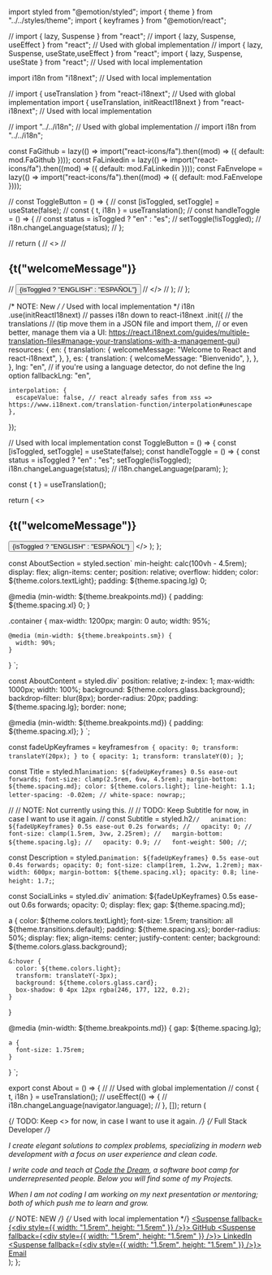 import styled from "@emotion/styled";
import { theme } from "../../styles/theme";
import { keyframes } from "@emotion/react";

// import { lazy, Suspense } from "react";
// import { lazy, Suspense, useEffect } from "react"; // Used with global implementation
// import { lazy, Suspense, useState,useEffect } from "react";
import { lazy, Suspense, useState } from "react"; // Used with local implementation

import i18n from "i18next"; // Used with local implementation

// import { useTranslation } from "react-i18next"; // Used with global implementation
import { useTranslation, initReactI18next } from "react-i18next"; // Used with local implementation

// import "../../i18n"; // Used with global implementation
// import i18n from "../../i18n";

const FaGithub = lazy(() => import("react-icons/fa").then((mod) => ({ default: mod.FaGithub })));
const FaLinkedin = lazy(() => import("react-icons/fa").then((mod) => ({ default: mod.FaLinkedin })));
const FaEnvelope = lazy(() => import("react-icons/fa").then((mod) => ({ default: mod.FaEnvelope })));

// const ToggleButton = () => {
//   const [isToggled, setToggle] = useState(false);
//   const { t, i18n } = useTranslation();
//   const handleToggle = () => {
//     const status = isToggled ? "en" : "es";
//     setToggle(!isToggled);
//     i18n.changeLanguage(status);
//   };

//   return (
//     <>
//       <h2>{t("welcomeMessage")}</h2>
//       <button onClick={handleToggle}>{isToggled ? "ENGLISH" : "ESPAÑOL"}</button>
//     </>
//   );
// };

/* NOTE: New */
/* Used with local implementation */
i18n
  .use(initReactI18next) // passes i18n down to react-i18next
  .init({
    // the translations
    // (tip move them in a JSON file and import them,
    // or even better, manage them via a UI: https://react.i18next.com/guides/multiple-translation-files#manage-your-translations-with-a-management-gui)
    resources: {
      en: {
        translation: {
          welcomeMessage: "Welcome to React and react-i18next",
        },
      },
      es: {
        translation: {
          welcomeMessage: "Bienvenido",
        },
      },
    },
    lng: "en", // if you're using a language detector, do not define the lng option
    fallbackLng: "en",

    interpolation: {
      escapeValue: false, // react already safes from xss => https://www.i18next.com/translation-function/interpolation#unescape
    },
  });

// Used with local implementation
const ToggleButton = () => {
  const [isToggled, setToggle] = useState(false);
  const handleToggle = () => {
    const status = isToggled ? "en" : "es";
    setToggle(!isToggled);
    i18n.changeLanguage(status);
    // i18n.changeLanguage(param);
  };

  const { t } = useTranslation();

  return (
    <>
      <h2>{t("welcomeMessage")}</h2>
      <button onClick={handleToggle}>{isToggled ? "ENGLISH" : "ESPAÑOL"}</button>
    </>
  );
};

const AboutSection = styled.section`
  min-height: calc(100vh - 4.5rem);
  display: flex;
  align-items: center;
  position: relative;
  overflow: hidden;
  color: ${theme.colors.textLight};
  padding: ${theme.spacing.lg} 0;

  @media (min-width: ${theme.breakpoints.md}) {
    padding: ${theme.spacing.xl} 0;
  }

  .container {
    max-width: 1200px;
    margin: 0 auto;
    width: 95%;

    @media (min-width: ${theme.breakpoints.sm}) {
      width: 90%;
    }
  }
`;

const AboutContent = styled.div`
  position: relative;
  z-index: 1;
  max-width: 1000px;
  width: 100%;
  background: ${theme.colors.glass.background};
  backdrop-filter: blur(8px);
  border-radius: 20px;
  padding: ${theme.spacing.lg};
  border: none;

  @media (min-width: ${theme.breakpoints.md}) {
    padding: ${theme.spacing.xl};
  }
`;

const fadeUpKeyframes = keyframes`
  from {
    opacity: 0;
    transform: translateY(20px);
  }
  to {
    opacity: 1;
    transform: translateY(0);
  }
`;

const Title = styled.h1`
  animation: ${fadeUpKeyframes} 0.5s ease-out forwards;
  font-size: clamp(2.5rem, 6vw, 4.5rem);
  margin-bottom: ${theme.spacing.md};
  color: ${theme.colors.light};
  line-height: 1.1;
  letter-spacing: -0.02em;
  // white-space: nowrap;
`;

// // NOTE: Not currently using this.
// // TODO: Keep Subtitle for now, in case I want to use it again.
// const Subtitle = styled.h2`
//   animation: ${fadeUpKeyframes} 0.5s ease-out 0.2s forwards;
//   opacity: 0;
//   font-size: clamp(1.5rem, 3vw, 2.25rem);
//   margin-bottom: ${theme.spacing.lg};
//   opacity: 0.9;
//   font-weight: 500;
// `;

const Description = styled.p`
  animation: ${fadeUpKeyframes} 0.5s ease-out 0.4s forwards;
  opacity: 0;
  font-size: clamp(1rem, 1.2vw, 1.2rem);
  max-width: 600px;
  margin-bottom: ${theme.spacing.xl};
  opacity: 0.8;
  line-height: 1.7;
`;

const SocialLinks = styled.div`
  animation: ${fadeUpKeyframes} 0.5s ease-out 0.6s forwards;
  opacity: 0;
  display: flex;
  gap: ${theme.spacing.md};

  a {
    color: ${theme.colors.textLight};
    font-size: 1.5rem;
    transition: all ${theme.transitions.default};
    padding: ${theme.spacing.xs};
    border-radius: 50%;
    display: flex;
    align-items: center;
    justify-content: center;
    background: ${theme.colors.glass.background};

    &:hover {
      color: ${theme.colors.light};
      transform: translateY(-3px);
      background: ${theme.colors.glass.card};
      box-shadow: 0 4px 12px rgba(246, 177, 122, 0.2);
    }
  }

  @media (min-width: ${theme.breakpoints.md}) {
    gap: ${theme.spacing.lg};

    a {
      font-size: 1.75rem;
    }
  }
`;

export const About = () => {
  // // Used with global implementation
  // const { t, i18n } = useTranslation();
  // useEffect(() => {
  //   i18n.changeLanguage(navigator.language);
  // }, []);
  return (
    <AboutSection id="about" role="region" aria-label="Introduction">
      <div className="container">
        <AboutContent>
          <div>
            <Title role="heading" aria-level={2}>
              Full Stack Developer
              {/* Used with global implementation */}
              {/* {t("bioTitle")} */}
            </Title>
            {/* TODO: Keep <<Subtitle>> for now, in case I want to use it again. */}
            {/* <Subtitle role="heading" aria-level={3}>
              Full Stack Developer
            </Subtitle> */}
            <Description role="paragraph">
              <p>I create elegant solutions to complex problems, specializing in modern web development with a focus on user experience and clean code.</p>
              <p>
                I write code and teach at <a href="https://codethedream.org/">Code the Dream</a>, a software boot camp for underrepresented people. Below you will find some of my
                Projects.
              </p>
              <p>When I am not coding I am working on my next presentation or mentoring; both of which push me to learn and grow.</p>
            </Description>
            {/* NOTE: NEW  */}
            {/* Used with local implementation  */}
            <ToggleButton />
            <SocialLinks role="list" aria-label="Social media links">
              <a href="https://github.com/jamiebort/" target="_blank" rel="noopener noreferrer" aria-label="Visit my GitHub profile" role="listitem">
                <Suspense fallback={<div style={{ width: "1.5rem", height: "1.5rem" }} />}>
                  <FaGithub aria-hidden="true" />
                </Suspense>
                <span className="sr-only">GitHub</span>
              </a>
              <a href="https://www.linkedin.com/in/jamie-bort" target="_blank" rel="noopener noreferrer" aria-label="Visit my LinkedIn profile" role="listitem">
                <Suspense fallback={<div style={{ width: "1.5rem", height: "1.5rem" }} />}>
                  <FaLinkedin aria-hidden="true" />
                </Suspense>
                <span className="sr-only">LinkedIn</span>
              </a>
              <a href="mailto:jamiebort@gmail.com" aria-label="Send me an email at jamiebort@gmail.com" role="listitem">
                <Suspense fallback={<div style={{ width: "1.5rem", height: "1.5rem" }} />}>
                  <FaEnvelope aria-hidden="true" />
                </Suspense>
                <span className="sr-only">Email</span>
              </a>
            </SocialLinks>
          </div>
        </AboutContent>
      </div>
    </AboutSection>
  );
};
